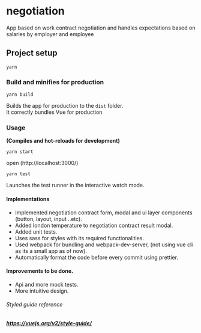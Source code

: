 # negotiation
App based on work contract negotiation and handles expectations based on salaries by employer and employee 

## Project setup
```
yarn 
```

### Build and minifies for production
```
yarn build
```

Builds the app for production to the `dist` folder.<br />
It correctly bundles Vue for production 


### Usage
**(Compiles and hot-reloads for development)**

```
yarn start 
```
open (http://localhost:3000/)

```
yarn test
```
Launches the test runner in the interactive watch mode.<br />

#### Implementations
-  Implemented negotiation contract form, modal and ui layer components (button, layout, input ..etc).
-  Added london temperature to negotiation contract result modal.
-  Added unit tests.
-  Uses sass for styles with its required functionalities. 
-  Used webpack for bundling and webpack-dev-server, (not using vue cli as its a small app as of now).
-  Automatically format the code before every commit using prettier.


#### Improvements to be done.
- Api and more mock tests.
- More intuitive design.

###### Styled guide reference
##### https://vuejs.org/v2/style-guide/
